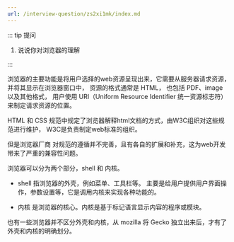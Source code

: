 ```yaml
---
url: /interview-question/zs2xi1mk/index.md
---
```

::: tip 提问

1. 说说你对浏览器的理解

:::

浏览器的主要功能是将用户选择的web资源呈现出来，它需要从服务器请求资源，并将其显示在浏览器窗口中，
资源的格式通常是 HTML， 也包括 PDF、image 以及其他格式，
用户使用 URI（Uniform Resource Identifier 统一资源标志符）来制定请求资源的位置。

HTML 和 CSS 规范中规定了浏览器解释html文档的方式，由W3C组织对这些规范进行维护，
W3C是负责制定web标准的组织。

但是浏览器厂商 对规范的遵循并不完善，且有各自的扩展和补充，这为web开发带来了严重的兼容性问题。

浏览器可以分为两个部分，shell 和 内核。

* shell 指浏览器的外壳，例如菜单、工具栏等。
  主要是给用户提供用户界面操作，参数设置等，它是调用内核来实现各种功能的。

* 内核 是浏览器的核心。内核是基于标记语言显示内容的程序或模块。

也有一些浏览器并不区分外壳和内核，从 mozilla 将 Gecko 独立出来后，才有了外壳和内核的明确划分。
